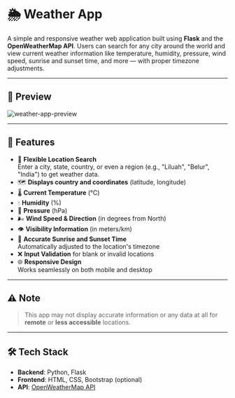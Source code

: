 # 🌦️ Weather App

A simple and responsive weather web application built using **Flask** and the **OpenWeatherMap API**. Users can search for any city around the world and view current weather information like temperature, humidity, pressure, wind speed, sunrise and sunset time, and more — with proper timezone adjustments.

---

## 📸 Preview

![weather-app-preview]((https://weather-app-v3fp.onrender.com/))

---

## 🚀 Features

- 📍 **Flexible Location Search**  
  Enter a city, state, country, or even a region (e.g., "Liluah", "Belur", "India") to get weather data.
- 🗺️ **Displays country and coordinates** (latitude, longitude)
- 🌡️ **Current Temperature** (°C)
- 💧 **Humidity** (%)
- 🧭 **Pressure** (hPa)
- 🌬️ **Wind Speed & Direction** (in degrees from North)
- 👁️ **Visibility Information** (in meters/km)
- 🌅 **Accurate Sunrise and Sunset Time**  
  Automatically adjusted to the location's timezone
- ❌ **Input Validation** for blank or invalid locations
- 🌐 **Responsive Design**  
  Works seamlessly on both mobile and desktop

---

## ⚠️ Note

> This app may not display accurate information or any data at all for  
> **remote** or **less accessible** locations.

---

## 🛠️ Tech Stack

- **Backend**: Python, Flask
- **Frontend**: HTML, CSS, Bootstrap (optional)
- **API**: [OpenWeatherMap API](https://openweathermap.org/api)
